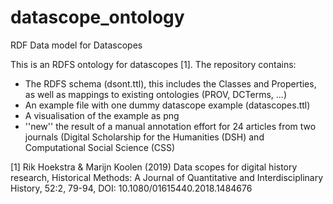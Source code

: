 # datascope_ontology
RDF Data model for Datascopes

This is an RDFS ontology for datascopes [1]. The repository contains:
* The RDFS schema (dsont.ttl), this includes the Classes and Properties, as well as mappings to existing ontologies (PROV, DCTerms, ...)
* An example file with one dummy datascope example (datascopes.ttl)
* A visualisation of the example as png
* ''new'' the result of a manual annotation effort for 24 articles from two journals (Digital Scholarship for the Humanities (DSH) and Computational Social Science (CSS)

[1] Rik Hoekstra & Marijn Koolen (2019) Data scopes for digital history research, Historical Methods: A Journal of Quantitative and Interdisciplinary History, 52:2, 79-94, DOI: 10.1080/01615440.2018.1484676